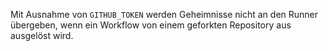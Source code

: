 Mit Ausnahme von `GITHUB_TOKEN` werden Geheimnisse nicht an den Runner übergeben, wenn ein Workflow von einem geforkten Repository aus ausgelöst wird.
